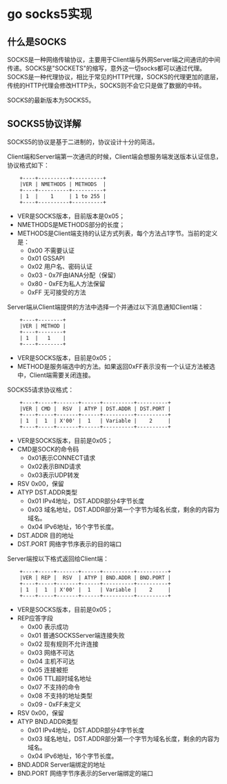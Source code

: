 # go socks5实现

## 什么是SOCKS

SOCKS是一种网络传输协议，主要用于Client端与外网Server端之间通讯的中间传递。SOCKS是"SOCKETS"的缩写，意外这一切socks都可以通过代理。
SOCKS是一种代理协议，相比于常见的HTTP代理，SOCKS的代理更加的底层，传统的HTTP代理会修改HTTP头，SOCKS则不会它只是做了数据的中转。

SOCKS的最新版本为SOCKS5。

## SOCKS5协议详解

SOCKS5的协议是基于二进制的，协议设计十分的简洁。

Client端和Server端第一次通讯的时候，Client端会想服务端发送版本认证信息，协议格式如下：
```
	+----+----------+----------+
	|VER | NMETHODS | METHODS  |
	+----+----------+----------+
	| 1  |    1     | 1 to 255 |
	+----+----------+----------+
```    
- VER是SOCKS版本，目前版本是0x05；
- NMETHODS是METHODS部分的长度；
- METHODS是Client端支持的认证方式列表，每个方法占1字节。当前的定义是：
  - 0x00 不需要认证
  - 0x01 GSSAPI
  - 0x02 用户名、密码认证
  - 0x03 - 0x7F由IANA分配（保留）
  - 0x80 - 0xFE为私人方法保留
  - 0xFF 无可接受的方法

Server端从Client端提供的方法中选择一个并通过以下消息通知Client端：

```
	+----+--------+
	|VER | METHOD |
	+----+--------+
	| 1  |   1    |
	+----+--------+
```    

- VER是SOCKS版本，目前是0x05；
- METHOD是服务端选中的方法。如果返回0xFF表示没有一个认证方法被选中，Client端需要关闭连接。

SOCKS5请求协议格式：

```
	+----+-----+-------+------+----------+----------+
	|VER | CMD |  RSV  | ATYP | DST.ADDR | DST.PORT |
	+----+-----+-------+------+----------+----------+
	| 1  |  1  | X'00' |  1   | Variable |    2     |
	+----+-----+-------+------+----------+----------+
```
- VER是SOCKS版本，目前是0x05；
- CMD是SOCK的命令码
    - 0x01表示CONNECT请求
    - 0x02表示BIND请求
    - 0x03表示UDP转发
- RSV 0x00，保留
- ATYP DST.ADDR类型
    - 0x01 IPv4地址，DST.ADDR部分4字节长度
    - 0x03 域名地址，DST.ADDR部分第一个字节为域名长度，剩余的内容为域名。
    - 0x04 IPv6地址，16个字节长度。
- DST.ADDR 目的地址
- DST.PORT 网络字节序表示的目的端口

Server端按以下格式返回给Client端：

```
	+----+-----+-------+------+----------+----------+
	|VER | REP |  RSV  | ATYP | BND.ADDR | BND.PORT |
	+----+-----+-------+------+----------+----------+
	| 1  |  1  | X'00' |  1   | Variable |    2     |
	+----+-----+-------+------+----------+----------+
```
- VER是SOCKS版本，目前是0x05；
- REP应答字段
    - 0x00 表示成功
    - 0x01 普通SOCKSServer端连接失败
    - 0x02 现有规则不允许连接
    - 0x03 网络不可达
    - 0x04 主机不可达
    - 0x05 连接被拒
    - 0x06 TTL超时域名地址
    - 0x07 不支持的命令
    - 0x08 不支持的地址类型
    - 0x09 - 0xFF未定义
- RSV 0x00，保留
- ATYP BND.ADDR类型
    - 0x01 IPv4地址，DST.ADDR部分4字节长度
    - 0x03 域名地址，DST.ADDR部分第一个字节为域名长度，剩余的内容为域名。
    - 0x04 IPv6地址，16个字节长度。
- BND.ADDR Server端绑定的地址
- BND.PORT 网络字节序表示的Server端绑定的端口